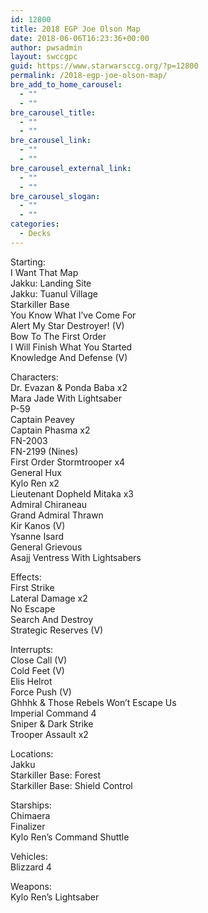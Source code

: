 ```yaml
---
id: 12800
title: 2018 EGP Joe Olson Map
date: 2018-06-06T16:23:36+00:00
author: pwsadmin
layout: swccgpc
guid: https://www.starwarsccg.org/?p=12800
permalink: /2018-egp-joe-olson-map/
bre_add_to_home_carousel:
  - ""
  - ""
bre_carousel_title:
  - ""
  - ""
bre_carousel_link:
  - ""
  - ""
bre_carousel_external_link:
  - ""
  - ""
bre_carousel_slogan:
  - ""
  - ""
categories:
  - Decks
---
```

Starting:  
I Want That Map  
Jakku: Landing Site  
Jakku: Tuanul Village  
Starkiller Base  
You Know What I&#8217;ve Come For  
Alert My Star Destroyer! (V)  
Bow To The First Order  
I Will Finish What You Started  
Knowledge And Defense (V)

Characters:  
Dr. Evazan & Ponda Baba x2  
Mara Jade With Lightsaber  
P-59  
Captain Peavey  
Captain Phasma x2  
FN-2003  
FN-2199 (Nines)  
First Order Stormtrooper x4  
General Hux  
Kylo Ren x2  
Lieutenant Dopheld Mitaka x3  
Admiral Chiraneau  
Grand Admiral Thrawn  
Kir Kanos (V)  
Ysanne Isard  
General Grievous  
Asajj Ventress With Lightsabers

Effects:  
First Strike  
Lateral Damage x2  
No Escape  
Search And Destroy  
Strategic Reserves (V)

Interrupts:  
Close Call (V)  
Cold Feet (V)  
Elis Helrot  
Force Push (V)  
Ghhhk & Those Rebels Won&#8217;t Escape Us  
Imperial Command 4  
Sniper & Dark Strike  
Trooper Assault x2

Locations:  
Jakku  
Starkiller Base: Forest  
Starkiller Base: Shield Control

Starships:  
Chimaera  
Finalizer  
Kylo Ren&#8217;s Command Shuttle

Vehicles:  
Blizzard 4

Weapons:  
Kylo Ren&#8217;s Lightsaber